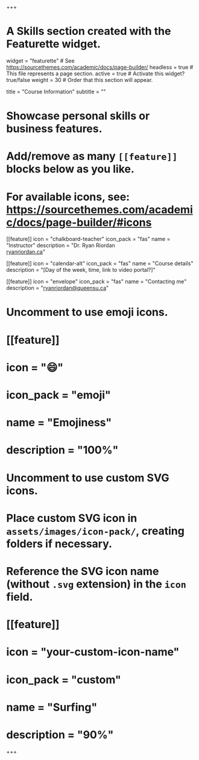 +++
# A Skills section created with the Featurette widget.
widget = "featurette"  # See https://sourcethemes.com/academic/docs/page-builder/
headless = true  # This file represents a page section.
active = true  # Activate this widget? true/false
weight = 30  # Order that this section will appear.

title = "Course Information"
subtitle = ""

# Showcase personal skills or business features.
# 
# Add/remove as many `[[feature]]` blocks below as you like.
# 
# For available icons, see: https://sourcethemes.com/academic/docs/page-builder/#icons

[[feature]]
  icon = "chalkboard-teacher"
  icon_pack = "fas"
  name = "Instructor"
  description = "Dr. Ryan Riordan </br> [ryanriordan.ca](https://ryanriordan.ca/)"
  
[[feature]]
  icon = "calendar-alt"
  icon_pack = "fas"
  name = "Course details"
  description = "[Day of the week, time, link to video portal?]"  
  
[[feature]]
  icon = "envelope"
  icon_pack = "fas"
  name = "Contacting me"
  description = "[ryanriordan@queensu.ca](mailto:ryanriordan@queensu.ca)"

# Uncomment to use emoji icons.
# [[feature]]
#  icon = ":smile:"
#  icon_pack = "emoji"
#  name = "Emojiness"
#  description = "100%"  

# Uncomment to use custom SVG icons.
# Place custom SVG icon in `assets/images/icon-pack/`, creating folders if necessary.
# Reference the SVG icon name (without `.svg` extension) in the `icon` field.
# [[feature]]
#  icon = "your-custom-icon-name"
#  icon_pack = "custom"
#  name = "Surfing"
#  description = "90%"

+++
